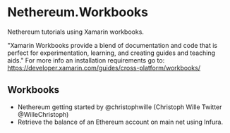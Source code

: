 # Nethereum.Workbooks
Nethereum tutorials using Xamarin workbooks.

"Xamarin Workbooks provide a blend of documentation and code that is perfect for experimentation, learning, and creating guides and teaching aids." For more info an installation requirements go to: https://developer.xamarin.com/guides/cross-platform/workbooks/

## Workbooks

* Nethereum getting started by @christophwille (Christoph Wille Twitter @WilleChristoph)
* Retrieve the balance of an Ethereum account on main net using Infura.
